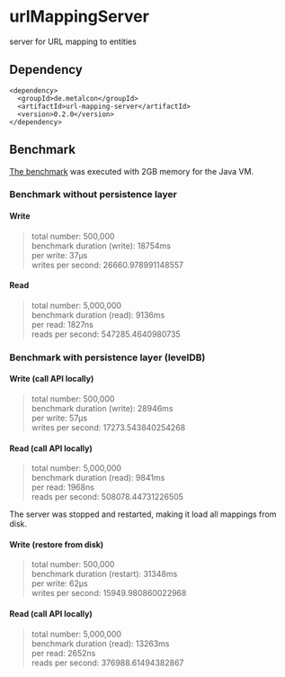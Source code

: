 # urlMappingServer

server for URL mapping to entities

## Dependency

    <dependency>
      <groupId>de.metalcon</groupId>
      <artifactId>url-mapping-server</artifactId>
      <version>0.2.0</version>
    </dependency>

## Benchmark

[The benchmark](src/test/java/de/metalcon/urlmappingserver/Benchmark.java) was executed with 2GB memory for the Java VM.

### Benchmark without persistence layer

#### Write
>total number: 500,000  
>benchmark duration (write): 18754ms  
>per write: 37µs  
>writes per second: 26660.978991148557  


#### Read
>total number: 5,000,000  
>benchmark duration (read): 9136ms  
>per read: 1827ns  
>reads per second: 547285.4640980735  

### Benchmark with persistence layer (levelDB)

#### Write (call API locally)
>total number: 500,000  
>benchmark duration (write): 28946ms  
>per write: 57µs  
>writes per second: 17273.543840254268  

#### Read (call API locally)
>total number: 5,000,000  
>benchmark duration (read): 9841ms  
>per read: 1968ns  
>reads per second: 508078.44731226505  

The server was stopped and restarted, making it load all mappings from disk.

#### Write (restore from disk)
>total number: 500,000  
>benchmark duration (restart): 31348ms  
>per write: 62µs  
>writes per second: 15949.980860022968  

#### Read (call API locally)
>total number: 5,000,000  
>benchmark duration (read): 13263ms  
>per read: 2652ns  
>reads per second: 376988.61494382867  

